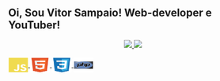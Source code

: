   ##  Oi, Sou Vitor Sampaio! Web-developer e YouTuber!

<div align="center">
  <a href="https://github.com/Sampai0z">
  <img height="180em" src="https://github-readme-stats.vercel.app/api?username=Sampai0z&show_icons=true&theme=dark&include_all_commits=true&count_private=true"/>
  <img height="180em" src="https://github-readme-stats.vercel.app/api/top-langs/?username=Sampai0z&layout=compact&langs_count=7&theme=dark"/>
</div>
  
 <div style="display: inline_block"><br>
  <img align="center" alt="Vitor-Js" height="30" width="40" src="https://raw.githubusercontent.com/devicons/devicon/master/icons/javascript/javascript-plain.svg">
  <img align="center" alt="Vitor-HTML" height="30" width="40" src="https://raw.githubusercontent.com/devicons/devicon/master/icons/html5/html5-original.svg">
  <img align="center" alt="Vitor-CSS" height="30" width="40" src="https://raw.githubusercontent.com/devicons/devicon/master/icons/css3/css3-original.svg">
  <img align="center" alt="Vitor-PHVitorP" height="30" width="40" src="https://raw.githubusercontent.com/devicons/devicon/master/icons/php/php-original.svg">
</div>
  
  ##
